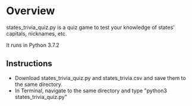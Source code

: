 # Overview

states_trivia_quiz.py is a quiz game to test your knowledge of states' capitals, nicknames, etc.

It runs in Python 3.7.2

## Instructions

* Download states_trivia_quiz.py and states_trivia.csv and save them to the same directory.
* In Terminal, navigate to the same directory and type "python3 states_trivia_quiz.py"
